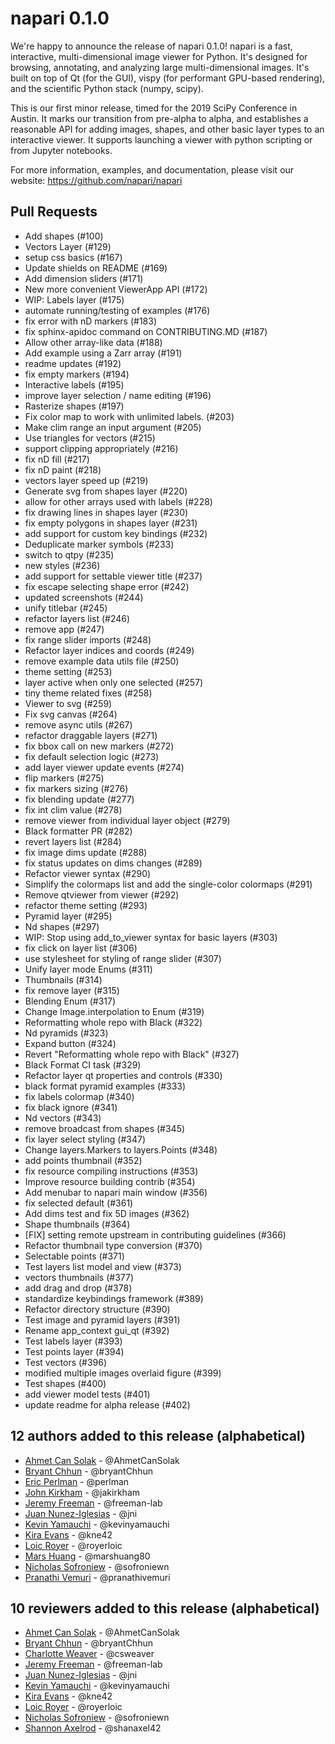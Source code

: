 # napari 0.1.0

We're happy to announce the release of napari 0.1.0! napari is a fast,
interactive, multi-dimensional image viewer for Python. It's designed for
browsing, annotating, and analyzing large multi-dimensional images. It's built
on top of Qt (for the GUI), vispy (for performant GPU-based rendering), and the
scientific Python stack (numpy, scipy).

This is our first minor release, timed for the 2019 SciPy Conference in Austin.
It marks our transition from pre-alpha to alpha, and establishes a reasonable
API for adding images, shapes, and other basic layer types to an interactive
viewer. It supports launching a viewer with python scripting or from Jupyter
notebooks.

For more information, examples, and documentation, please visit our website:
https://github.com/napari/napari

## Pull Requests

- Add shapes (#100)
- Vectors Layer (#129)
- setup css basics (#167)
- Update shields on README (#169)
- Add dimension sliders (#171)
- New more convenient ViewerApp API (#172)
- WIP: Labels layer (#175)
- automate running/testing of examples (#176)
- fix error with nD markers (#183)
- fix sphinx-apidoc command on CONTRIBUTING.MD (#187)
- Allow other array-like data (#188)
- Add example using a Zarr array (#191)
- readme updates (#192)
- fix empty markers (#194)
- Interactive labels (#195)
- improve layer selection / name editing (#196)
- Rasterize shapes (#197)
- Fix color map to work with unlimited labels. (#203)
- Make clim range an input argument (#205)
- Use triangles for vectors (#215)
- support clipping appropriately (#216)
- fix nD fill (#217)
- fix nD paint (#218)
- vectors layer speed up (#219)
- Generate svg from shapes layer (#220)
- allow for other arrays used with labels (#228)
- fix drawing lines in shapes layer (#230)
- fix empty polygons in shapes layer (#231)
- add support for custom key bindings (#232)
- Deduplicate marker symbols (#233)
- switch to qtpy (#235)
- new styles (#236)
- add support for settable viewer title (#237)
- fix escape selecting shape error (#242)
- updated screenshots (#244)
- unify titlebar (#245)
- refactor layers list (#246)
- remove app (#247)
- fix range slider imports (#248)
- Refactor layer indices and coords (#249)
- remove example data utils file (#250)
- theme setting (#253)
- layer active when only one selected (#257)
- tiny theme related fixes (#258)
- Viewer to svg (#259)
- Fix svg canvas (#264)
- remove async utils (#267)
- refactor draggable layers (#271)
- fix bbox call on new markers (#272)
- fix default selection logic (#273)
- add layer viewer update events (#274)
- flip markers (#275)
- fix markers sizing (#276)
- fix blending update (#277)
- fix int clim value (#278)
- remove viewer from individual layer object (#279)
- Black formatter PR (#282)
- revert layers list (#284)
- fix image dims update (#288)
- fix status updates on dims changes (#289)
- Refactor viewer syntax (#290)
- Simplify the colormaps list and add the single-color colormaps (#291)
- Remove qtviewer from viewer (#292)
- refactor theme setting (#293)
- Pyramid layer (#295)
- Nd shapes (#297)
- WIP: Stop using add_to_viewer syntax for basic layers (#303)
- fix click on layer list (#306)
- use stylesheet for styling of range slider (#307)
- Unify layer mode Enums (#311)
- Thumbnails (#314)
- fix remove layer (#315)
- Blending Enum (#317)
- Change Image.interpolation to Enum (#319)
- Reformatting whole repo with Black (#322)
- Nd pyramids (#323)
- Expand button (#324)
- Revert "Reformatting whole repo with Black" (#327)
- Black Format CI task (#329)
- Refactor layer qt properties and controls (#330)
- black format pyramid examples (#333)
- fix labels colormap (#340)
- fix black ignore (#341)
- Nd vectors (#343)
- remove broadcast from shapes (#345)
- fix layer select styling (#347)
- Change layers.Markers to layers.Points (#348)
- add points thumbnail (#352)
- fix resource compiling instructions (#353)
- Improve resource building contrib (#354)
- Add menubar to napari main window (#356)
- fix selected default (#361)
- Add dims test and fix 5D images (#362)
- Shape thumbnails (#364)
- [FIX] setting remote upstream in contributing guidelines (#366)
- Refactor thumbnail type conversion (#370)
- Selectable points (#371)
- Test layers list model and view (#373)
- vectors thumbnails (#377)
- add drag and drop (#378)
- standardize keybindings framework (#389)
- Refactor directory structure (#390)
- Test image and pyramid layers (#391)
- Rename app_context gui_qt (#392)
- Test labels layer (#393)
- Test points layer (#394)
- Test vectors (#396)
- modified multiple images overlaid figure (#399)
- Test shapes (#400)
- add viewer model tests (#401)
- update readme for alpha release (#402)

## 12 authors added to this release (alphabetical)

- [Ahmet Can Solak](https://github.com/napari/napari/commits?author=AhmetCanSolak) - @AhmetCanSolak
- [Bryant Chhun](https://github.com/napari/napari/commits?author=bryantChhun) - @bryantChhun
- [Eric Perlman](https://github.com/napari/napari/commits?author=perlman) - @perlman
- [John Kirkham](https://github.com/napari/napari/commits?author=jakirkham) - @jakirkham
- [Jeremy Freeman](https://github.com/napari/napari/commits?author=freeman-lab) - @freeman-lab
- [Juan Nunez-Iglesias](https://github.com/napari/napari/commits?author=jni) - @jni
- [Kevin Yamauchi](https://github.com/napari/napari/commits?author=kevinyamauchi) - @kevinyamauchi
- [Kira Evans](https://github.com/napari/napari/commits?author=kne42) - @kne42
- [Loic Royer](https://github.com/napari/napari/commits?author=royerloic) - @royerloic
- [Mars Huang](https://github.com/napari/napari/commits?author=marshuang80) - @marshuang80
- [Nicholas Sofroniew](https://github.com/napari/napari/commits?author=sofroniewn) - @sofroniewn
- [Pranathi Vemuri](https://github.com/napari/napari/commits?author=pranathivemuri) - @pranathivemuri

## 10 reviewers added to this release (alphabetical)

- [Ahmet Can Solak](https://github.com/napari/napari/commits?author=AhmetCanSolak) - @AhmetCanSolak
- [Bryant Chhun](https://github.com/napari/napari/commits?author=bryantChhun) - @bryantChhun
- [Charlotte Weaver](https://github.com/napari/napari/commits?author=csweaver) - @csweaver
- [Jeremy Freeman](https://github.com/napari/napari/commits?author=freeman-lab) - @freeman-lab
- [Juan Nunez-Iglesias](https://github.com/napari/napari/commits?author=jni) - @jni
- [Kevin Yamauchi](https://github.com/napari/napari/commits?author=kevinyamauchi) - @kevinyamauchi
- [Kira Evans](https://github.com/napari/napari/commits?author=kne42) - @kne42
- [Loic Royer](https://github.com/napari/napari/commits?author=royerloic) - @royerloic
- [Nicholas Sofroniew](https://github.com/napari/napari/commits?author=sofroniewn) - @sofroniewn
- [Shannon Axelrod](https://github.com/napari/napari/commits?author=shanaxel42) - @shanaxel42
